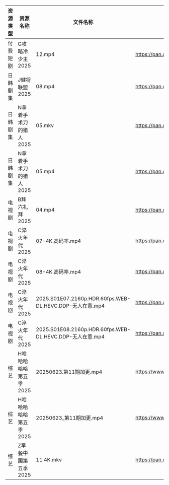 | 资源类型 | 资源名称          | 文件名称                                                 | 分享链接                                 | 更新时间                |
| ---- | ------------- | ---------------------------------------------------- | ------------------------------------ | ------------------- |
| 付费短剧 | G攻略冷少主2025    | 12.mp4                                               | https://pan.quark.cn/s/1914edeeaf5d  | 2025-06-23 21:23:33 |
| 日韩剧集 | J健将联盟2025     | 08.mp4                                               | https://pan.quark.cn/s/c27cc4a0a652  | 2025-06-23 16:24:58 |
| 日韩剧集 | N拿着手术刀的猎人2025 | 05.mkv                                               | https://pan.quark.cn/s/425671cbfbc3  | 2025-06-23 10:29:29 |
| 日韩剧集 | N拿着手术刀的猎人2025 | 05.mp4                                               | https://pan.quark.cn/s/425671cbfbc3  | 2025-06-23 16:29:49 |
| 电视剧  | B拜六礼拜2025     | 04.mp4                                               | https://pan.quark.cn/s/9f4d155dccbf  | 2025-06-23 01:20:47 |
| 电视剧  | C淬火年代2025     | 07-4K.高码率.mp4                                        | https://pan.quark.cn/s/9fb5de6a595c  | 2025-06-23 21:21:36 |
| 电视剧  | C淬火年代2025     | 08-4K.高码率.mp4                                        | https://pan.quark.cn/s/9fb5de6a595c  | 2025-06-23 21:21:39 |
| 电视剧  | C淬火年代2025     | 2025.S01E07.2160p.HDR.60fps.WEB-DL.HEVC.DDP-无人在意.mp4 | https://pan.quark.cn/s/9fb5de6a595c  | 2025-06-23 21:21:27 |
| 电视剧  | C淬火年代2025     | 2025.S01E08.2160p.HDR.60fps.WEB-DL.HEVC.DDP-无人在意.mp4 | https://pan.quark.cn/s/9fb5de6a595c  | 2025-06-23 21:21:32 |
| 综艺   | H哈哈哈哈哈第五季2025 | 20250623.第11期加更.mp4                                  | https://www.alipan.com/s/xGAPLokKzoj | 2025-06-23 14:04:10 |
| 综艺   | H哈哈哈哈哈第五季2025 | 20250623_第11期加更.mp4                                  | https://www.alipan.com/s/xGAPLokKzoj | 2025-06-23 15:04:08 |
| 综艺   | Z早餐中国第五季2025  | 11 4K.mkv                                            | https://pan.quark.cn/s/8bf6a96b483b  | 2025-06-23 16:38:15 |
